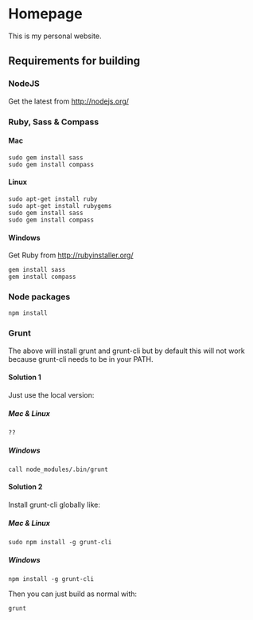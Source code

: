 Homepage
========

This is my personal website.

## Requirements for building

### NodeJS
Get the latest from http://nodejs.org/

### Ruby, Sass & Compass
#### Mac
	sudo gem install sass
	sudo gem install compass

#### Linux
	sudo apt-get install ruby
	sudo apt-get install rubygems
	sudo gem install sass
	sudo gem install compass

#### Windows
Get Ruby from http://rubyinstaller.org/

	gem install sass
	gem install compass

### Node packages
	npm install
	
### Grunt
The above will install grunt and grunt-cli but by default this will not work because grunt-cli needs to be in your PATH. 

#### Solution 1
Just use the local version:
##### Mac & Linux
	??
##### Windows
	call node_modules/.bin/grunt
	
#### Solution 2
Install grunt-cli globally like:
##### Mac & Linux
	sudo npm install -g grunt-cli
##### Windows
	npm install -g grunt-cli
	
Then you can just build as normal with:

	grunt 

